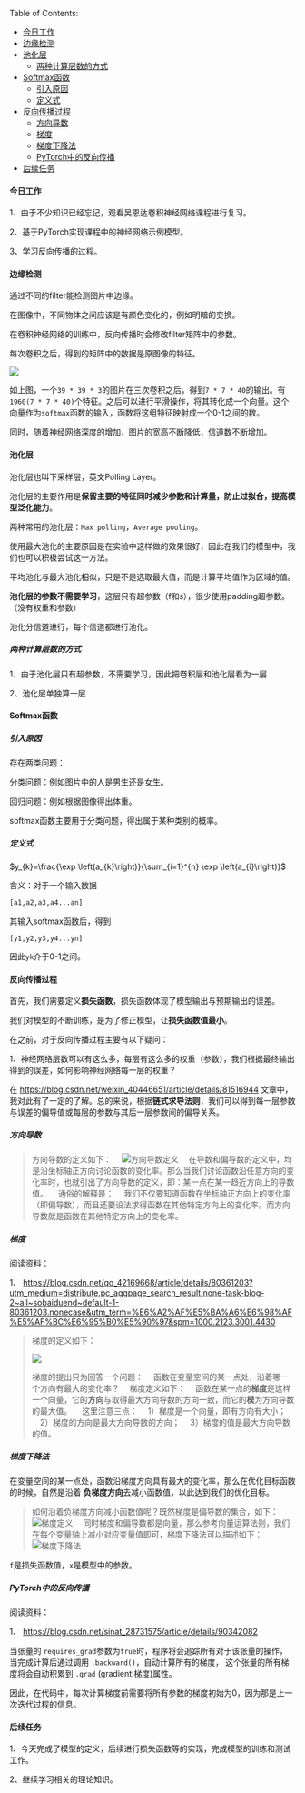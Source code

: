 Table of Contents:

- [今日工作](#今日工作)
- [边缘检测](#边缘检测)
- [池化层](#池化层)
  - [两种计算层数的方式](#两种计算层数的方式)
- [Softmax函数](#Softmax函数)
  - [引入原因](#引入原因)
  - [定义式](#定义式)
- [反向传播过程](#反向传播过程)
  - [方向导数](#方向导数)
  - [梯度](#梯度)
  - [梯度下降法](#梯度下降法)
  - [PyTorch中的反向传播](#PyTorch中的反向传播)
- [后续任务](#后续任务)



#### 今日工作

1、由于不少知识已经忘记，观看吴恩达卷积神经网络课程进行复习。

2、基于PyTorch实现课程中的神经网络示例模型。

3、学习反向传播的过程。

#### 边缘检测

通过不同的filter能检测图片中边缘。

在图像中，不同物体之间应该是有颜色变化的，例如明暗的变换。

在卷积神经网络的训练中，反向传播时会修改filter矩阵中的参数。

每次卷积之后，得到的矩阵中的数据是原图像的特征。

![](E:\ProgramData\Anaconda3\envs\imageprocessing\projects\images\QQ截图20201017141236.jpg)

如上图，一个`39 * 39 * 3`的图片在三次卷积之后，得到`7 * 7 * 40`的输出。有`1960(7 * 7 * 40)`个特征。之后可以进行平滑操作，将其转化成一个向量。这个向量作为`softmax`函数的输入，函数将这组特征映射成一个0-1之间的数。

同时，随着神经网络深度的增加，图片的宽高不断降低，信道数不断增加。

#### 池化层

池化层也叫下采样层，英文Polling Layer。

池化层的主要作用是**保留主要的特征同时减少参数和计算量，防止过拟合，提高模型泛化能力**。

两种常用的池化层：`Max polling`，`Average pooling`。

使用最大池化的主要原因是在实验中这样做的效果很好，因此在我们的模型中，我们也可以积极尝试这一方法。

平均池化与最大池化相似，只是不是选取最大值，而是计算平均值作为区域的值。

**池化层的参数不需要学习**，这层只有超参数（f和s），很少使用padding超参数。（没有权重和参数）

池化分信道进行，每个信道都进行池化。

##### 两种计算层数的方式

1、由于池化层只有超参数，不需要学习，因此把卷积层和池化层看为一层

2、池化层单独算一层

#### Softmax函数

##### 引入原因

存在两类问题：

分类问题：例如图片中的人是男生还是女生。

回归问题：例如根据图像得出体重。

softmax函数主要用于分类问题，得出属于某种类别的概率。

##### 定义式

$y_{k}=\frac{\exp \left(a_{k}\right)}{\sum_{i=1}^{n} \exp \left(a_{i}\right)}$

含义：对于一个输入数据

```python
[a1,a2,a3,a4...an]
```

其输入softmax函数后，得到

```
[y1,y2,y3,y4...yn]
```

因此`yk`介于0-1之间。

#### 反向传播过程

首先，我们需要定义**损失函数**，损失函数体现了模型输出与预期输出的误差。

我们对模型的不断训练，是为了修正模型，让**损失函数值最小**。

在之前，对于反向传播过程主要有以下疑问：

1、神经网络层数可以有这么多，每层有这么多的权重（参数），我们根据最终输出得到的误差，如何影响神经网络每一层的权重？

在 https://blog.csdn.net/weixin_40446651/article/details/81516944 文章中，我对此有了一定的了解。总的来说，根据**链式求导法则**，我们可以得到每一层参数与误差的偏导值或每层的参数与其后一层参数间的偏导关系。

##### 方向导数

>方向导数的定义如下：
>　![方向导数定义](https://img-blog.csdn.net/20160325132224619)
>　在导数和偏导数的定义中，均是沿坐标轴正方向讨论函数的变化率。那么当我们讨论函数沿任意方向的变化率时，也就引出了方向导数的定义，即：某一点在某一趋近方向上的导数值。
>　通俗的解释是：
>　我们不仅要知道函数在坐标轴正方向上的变化率（即偏导数），而且还要设法求得函数在其他特定方向上的变化率。而方向导数就是函数在其他特定方向上的变化率。

##### 梯度

阅读资料：

1、  https://blog.csdn.net/qq_42169668/article/details/80361203?utm_medium=distribute.pc_aggpage_search_result.none-task-blog-2~all~sobaiduend~default-1-80361203.nonecase&utm_term=%E6%A2%AF%E5%BA%A6%E6%98%AF%E5%AF%BC%E6%95%B0%E5%90%97&spm=1000.2123.3001.4430 

>梯度的定义如下：
>
>![](https://img-blog.csdn.net/20160325132321423)
>
>梯度的提出只为回答一个问题：
>　函数在变量空间的某一点处，沿着哪一个方向有最大的变化率？
>　梯度定义如下：
>　函数在某一点的**梯度**是这样一个向量，它的**方向**与取得最大方向导数的方向一致，而它的**模**为方向导数的最大值。
>　这里注意三点：
>　1）梯度是一个向量，即有方向有大小；
>　2）梯度的方向是最大方向导数的方向；
>　3）梯度的值是最大方向导数的值。

##### 梯度下降法

在变量空间的某一点处，函数沿梯度方向具有最大的变化率，那么在优化目标函数的时候，自然是沿着 **负梯度方向**去减小函数值，以此达到我们的优化目标。

>如何沿着负梯度方向减小函数值呢？既然梯度是偏导数的集合，如下：
>　 ![梯度定义](https://img-blog.csdn.net/20160325132823559)
>　同时梯度和偏导数都是向量，那么参考向量运算法则，我们在每个变量轴上减小对应变量值即可，梯度下降法可以描述如下：
>　 ![梯度下降法](https://img-blog.csdn.net/20160325132853497)

`f`是损失函数值，`x`是模型中的参数。

##### PyTorch中的反向传播

阅读资料：

1、 https://blog.csdn.net/sinat_28731575/article/details/90342082 

当张量的 `requires_grad`参数为`true`时，程序将会追踪所有对于该张量的操作， 当完成计算后通过调用 `.backward()`，自动计算所有的梯度， 这个张量的所有梯度将会自动积累到 `.grad` (gradient:梯度)属性。

因此，在代码中，每次计算梯度前需要将所有参数的梯度初始为0，因为那是上一次迭代过程的信息。

#### 后续任务

1、今天完成了模型的定义，后续进行损失函数等的实现，完成模型的训练和测试工作。

2、继续学习相关的理论知识。
